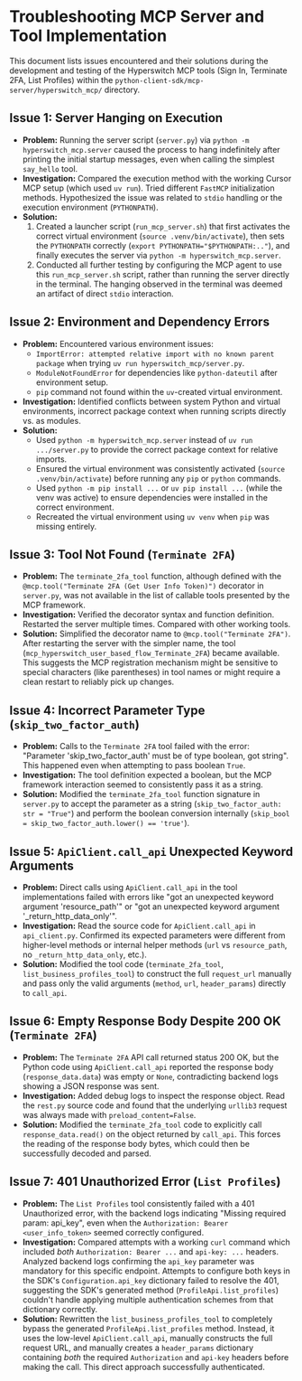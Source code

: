 # Troubleshooting MCP Server and Tool Implementation

This document lists issues encountered and their solutions during the development and testing of the Hyperswitch MCP tools (Sign In, Terminate 2FA, List Profiles) within the `python-client-sdk/mcp-server/hyperswitch_mcp/` directory.

## Issue 1: Server Hanging on Execution

*   **Problem:** Running the server script (`server.py`) via `python -m hyperswitch_mcp.server` caused the process to hang indefinitely after printing the initial startup messages, even when calling the simplest `say_hello` tool.
*   **Investigation:** Compared the execution method with the working Cursor MCP setup (which used `uv run`). Tried different `FastMCP` initialization methods. Hypothesized the issue was related to `stdio` handling or the execution environment (`PYTHONPATH`).
*   **Solution:**
    1.  Created a launcher script (`run_mcp_server.sh`) that first activates the correct virtual environment (`source .venv/bin/activate`), then sets the `PYTHONPATH` correctly (`export PYTHONPATH="$PYTHONPATH:.."`), and finally executes the server via `python -m hyperswitch_mcp.server`.
    2.  Conducted all further testing by configuring the MCP agent to use this `run_mcp_server.sh` script, rather than running the server directly in the terminal. The hanging observed in the terminal was deemed an artifact of direct `stdio` interaction.

## Issue 2: Environment and Dependency Errors

*   **Problem:** Encountered various environment issues:
    *   `ImportError: attempted relative import with no known parent package` when trying `uv run hyperswitch_mcp/server.py`.
    *   `ModuleNotFoundError` for dependencies like `python-dateutil` after environment setup.
    *   `pip` command not found within the `uv`-created virtual environment.
*   **Investigation:** Identified conflicts between system Python and virtual environments, incorrect package context when running scripts directly vs. as modules.
*   **Solution:**
    *   Used `python -m hyperswitch_mcp.server` instead of `uv run .../server.py` to provide the correct package context for relative imports.
    *   Ensured the virtual environment was consistently activated (`source .venv/bin/activate`) before running any `pip` or `python` commands.
    *   Used `python -m pip install ...` or `uv pip install ...` (while the venv was active) to ensure dependencies were installed in the correct environment.
    *   Recreated the virtual environment using `uv venv` when `pip` was missing entirely.

## Issue 3: Tool Not Found (`Terminate 2FA`)

*   **Problem:** The `terminate_2fa_tool` function, although defined with the `@mcp.tool("Terminate 2FA (Get User Info Token)")` decorator in `server.py`, was not available in the list of callable tools presented by the MCP framework.
*   **Investigation:** Verified the decorator syntax and function definition. Restarted the server multiple times. Compared with other working tools.
*   **Solution:** Simplified the decorator name to `@mcp.tool("Terminate 2FA")`. After restarting the server with the simpler name, the tool (`mcp_hyperswitch_user_based_flow_Terminate_2FA`) became available. This suggests the MCP registration mechanism might be sensitive to special characters (like parentheses) in tool names or might require a clean restart to reliably pick up changes.

## Issue 4: Incorrect Parameter Type (`skip_two_factor_auth`)

*   **Problem:** Calls to the `Terminate 2FA` tool failed with the error: "Parameter 'skip_two_factor_auth' must be of type boolean, got string". This happened even when attempting to pass boolean `True`.
*   **Investigation:** The tool definition expected a boolean, but the MCP framework interaction seemed to consistently pass it as a string.
*   **Solution:** Modified the `terminate_2fa_tool` function signature in `server.py` to accept the parameter as a string (`skip_two_factor_auth: str = "True"`) and perform the boolean conversion internally (`skip_bool = skip_two_factor_auth.lower() == 'true'`).

## Issue 5: `ApiClient.call_api` Unexpected Keyword Arguments

*   **Problem:** Direct calls using `ApiClient.call_api` in the tool implementations failed with errors like "got an unexpected keyword argument 'resource_path'" or "got an unexpected keyword argument '_return_http_data_only'".
*   **Investigation:** Read the source code for `ApiClient.call_api` in `api_client.py`. Confirmed its expected parameters were different from higher-level methods or internal helper methods (`url` vs `resource_path`, no `_return_http_data_only`, etc.).
*   **Solution:** Modified the tool code (`terminate_2fa_tool`, `list_business_profiles_tool`) to construct the full `request_url` manually and pass only the valid arguments (`method`, `url`, `header_params`) directly to `call_api`.

## Issue 6: Empty Response Body Despite 200 OK (`Terminate 2FA`)

*   **Problem:** The `Terminate 2FA` API call returned status 200 OK, but the Python code using `ApiClient.call_api` reported the response body (`response_data.data`) was empty or `None`, contradicting backend logs showing a JSON response was sent.
*   **Investigation:** Added debug logs to inspect the response object. Read the `rest.py` source code and found that the underlying `urllib3` request was always made with `preload_content=False`.
*   **Solution:** Modified the `terminate_2fa_tool` code to explicitly call `response_data.read()` on the object returned by `call_api`. This forces the reading of the response body bytes, which could then be successfully decoded and parsed.

## Issue 7: 401 Unauthorized Error (`List Profiles`)

*   **Problem:** The `List Profiles` tool consistently failed with a 401 Unauthorized error, with the backend logs indicating "Missing required param: api_key", even when the `Authorization: Bearer <user_info_token>` seemed correctly configured.
*   **Investigation:** Compared attempts with a working `curl` command which included *both* `Authorization: Bearer ...` and `api-key: ...` headers. Analyzed backend logs confirming the `api_key` parameter was mandatory for this specific endpoint. Attempts to configure both keys in the SDK's `Configuration.api_key` dictionary failed to resolve the 401, suggesting the SDK's generated method (`ProfileApi.list_profiles`) couldn't handle applying multiple authentication schemes from that dictionary correctly.
*   **Solution:** Rewritten the `list_business_profiles_tool` to completely bypass the generated `ProfileApi.list_profiles` method. Instead, it uses the low-level `ApiClient.call_api`, manually constructs the full request URL, and manually creates a `header_params` dictionary containing *both* the required `Authorization` and `api-key` headers before making the call. This direct approach successfully authenticated. 